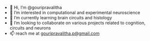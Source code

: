 - 👋 Hi, I’m @gouripravalitha
- 👀 I’m interested in computational and experimental neuroscience
- 🌱 I’m currently learning brain circuits and histology
- 💞️ I’m looking to collaborate on various projects related to cognition, circuits and neurons
- 📫 reach me at gouripravalitha.p@gmail.com

<!---
gouripravalitha/gouripravalitha is a ✨ special ✨ repository because its `README.md` (this file) appears on your GitHub profile.
You can click the Preview link to take a look at your changes.
--->
